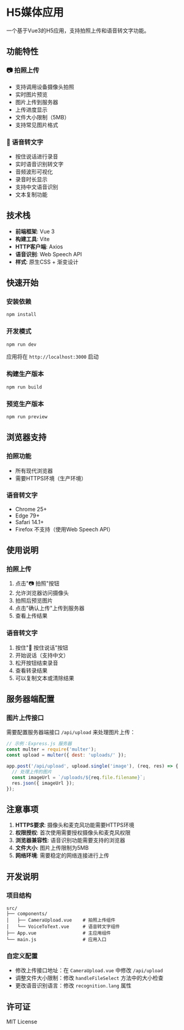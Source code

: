 # H5媒体应用

一个基于Vue3的H5应用，支持拍照上传和语音转文字功能。

## 功能特性

### 📷 拍照上传
- 支持调用设备摄像头拍照
- 实时图片预览
- 图片上传到服务器
- 上传进度显示
- 文件大小限制（5MB）
- 支持常见图片格式

### 🎤 语音转文字
- 按住说话进行录音
- 实时语音识别转文字
- 音频波形可视化
- 录音时长显示
- 支持中文语音识别
- 文本复制功能

## 技术栈

- **前端框架**: Vue 3
- **构建工具**: Vite
- **HTTP客户端**: Axios
- **语音识别**: Web Speech API
- **样式**: 原生CSS + 渐变设计

## 快速开始

### 安装依赖

```bash
npm install
```

### 开发模式

```bash
npm run dev
```

应用将在 `http://localhost:3000` 启动

### 构建生产版本

```bash
npm run build
```

### 预览生产版本

```bash
npm run preview
```

## 浏览器支持

### 拍照功能
- 所有现代浏览器
- 需要HTTPS环境（生产环境）

### 语音转文字
- Chrome 25+
- Edge 79+
- Safari 14.1+
- Firefox 不支持（使用Web Speech API）

## 使用说明

### 拍照上传
1. 点击"📷 拍照"按钮
2. 允许浏览器访问摄像头
3. 拍照后预览图片
4. 点击"确认上传"上传到服务器
5. 查看上传结果

### 语音转文字
1. 按住"🎤 按住说话"按钮
2. 开始说话（支持中文）
3. 松开按钮结束录音
4. 查看转录结果
5. 可以复制文本或清除结果

## 服务器端配置

### 图片上传接口

需要配置服务器端接口 `/api/upload` 来处理图片上传：

```javascript
// 示例：Express.js 服务器
const multer = require('multer');
const upload = multer({ dest: 'uploads/' });

app.post('/api/upload', upload.single('image'), (req, res) => {
  // 处理上传的图片
  const imageUrl = `/uploads/${req.file.filename}`;
  res.json({ imageUrl });
});
```

## 注意事项

1. **HTTPS要求**: 摄像头和麦克风功能需要HTTPS环境
2. **权限授权**: 首次使用需要授权摄像头和麦克风权限
3. **浏览器兼容性**: 语音识别功能需要支持的浏览器
4. **文件大小**: 图片上传限制为5MB
5. **网络环境**: 需要稳定的网络连接进行上传

## 开发说明

### 项目结构

```
src/
├── components/
│   ├── CameraUpload.vue    # 拍照上传组件
│   └── VoiceToText.vue     # 语音转文字组件
├── App.vue                 # 主应用组件
└── main.js                 # 应用入口
```

### 自定义配置

- 修改上传接口地址：在 `CameraUpload.vue` 中修改 `/api/upload`
- 调整文件大小限制：修改 `handleFileSelect` 方法中的大小检查
- 更改语音识别语言：修改 `recognition.lang` 属性

## 许可证

MIT License
